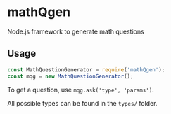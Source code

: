 # mathQgen
Node.js framework to generate math questions

## Usage
```js
const MathQuestionGenerator = require('mathQgen');
const mqg = new MathQuestionGenerator();
```

To get a question, use `mqg.ask('type', 'params')`.

All possible types can be found in the `types/` folder.
